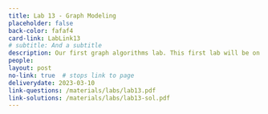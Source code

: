 ```yaml
---
title: Lab 13 - Graph Modeling
placeholder: false
back-color: fafaf4
card-link: LabLink13
# subtitle: And a subtitle
description: Our first graph algorithms lab. This first lab will be on formulating logic puzzles as graphing problems that can be solved using simple search algos.  
people:
layout: post
no-link: true  # stops link to page 
deliverydate: 2023-03-10
link-questions: /materials/labs/lab13.pdf
link-solutions: /materials/labs/lab13-sol.pdf
---
```










